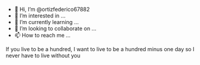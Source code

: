 - 👋 Hi, I’m @ortizfederico67882
- 👀 I’m interested in ...
- 🌱 I’m currently learning ...
- 💞️ I’m looking to collaborate on ...
- 📫 How to reach me ...

<!---
ortizfederico67882/ortizfederico67882 is a ✨ special ✨ repository because its `README.md` (this file) appears on your GitHub profile.
You can click the Preview link to take a look at your changes.
--->
If you live to be a hundred, I want to live to be a hundred minus one day so I never have to live without you
